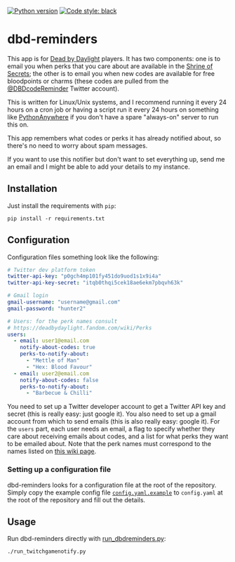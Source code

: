 [![Python version](https://img.shields.io/badge/python-3.9-blue.svg)](https://github.com/mwiens91/dbd-reminders)
[![Code style: black](https://img.shields.io/badge/code%20style-black-000000.svg)](https://github.com/psf/black)

# dbd-reminders

This app is for [Dead by
Daylight](https://store.steampowered.com/app/381210/Dead_by_Daylight/)
players. It has two components: one is to email you when perks that you
care about are available in the [Shrine of
Secrets](https://deadbydaylight.fandom.com/wiki/Shrine_of_Secrets); the
other is to email you when new codes are available for free bloodpoints
or charms (these codes are pulled from the
[@DBDcodeReminder](https://twitter.com/DBDcodeReminder) Twitter
account).

This is written for Linux/Unix systems, and I recommend running it every
24 hours on a cron job or having a script run it every 24 hours on
something like [PythonAnywhere](https://www.pythonanywhere.com) if you
don't have a spare "always-on" server to run this on.

This app remembers what codes or perks it has already notified about, so
there's no need to worry about spam messages.

If you want to use this notifier but don't want to set everything up,
send me an email and I might be able to add your details to my instance.

## Installation

Just install the requirements with `pip`:

```
pip install -r requirements.txt
```

## Configuration

Configuration files something look like the following:

```yaml
# Twitter dev platform token
twitter-api-key: "p0gch4mp101fy451do9uod1s1x9i4a"
twitter-api-key-secret: "itqb0thqi5cek18ae6ekm7pbqvh63k"

# Gmail login
gmail-username: "username@gmail.com"
gmail-password: "hunter2"

# Users: for the perk names consult
# https://deadbydaylight.fandom.com/wiki/Perks
users:
  - email: user1@email.com
    notify-about-codes: true
    perks-to-notify-about:
      - "Mettle of Man"
      - "Hex: Blood Favour"
  - email: user2@email.com
    notify-about-codes: false
    perks-to-notify-about:
      - "Barbecue & Chilli"
```

You need to set up a Twitter developer account to get a Twitter API key
and secret (this is really easy: just google it). You also need to set
up a gmail account from which to send emails (this is also really easy:
google it). For the `users` part, each user needs an email, a flag to
specify whether they care about receiving emails about codes, and a list
for what perks they want to be emailed about. Note that the perk names
must correspond to the names listed on [this wiki
page](https://deadbydaylight.fandom.com/wiki/Perks).

### Setting up a configuration file

dbd-reminders looks for a configuration file at the root of the
repository. Simply copy the example config file
[`config.yaml.example`](config.yaml.example) to `config.yaml` at the
root of the repository and fill out the details.

## Usage

Run dbd-reminders directly with
[run_dbdreminders.py](run_dbdreminders.py):

```
./run_twitchgamenotify.py
```
